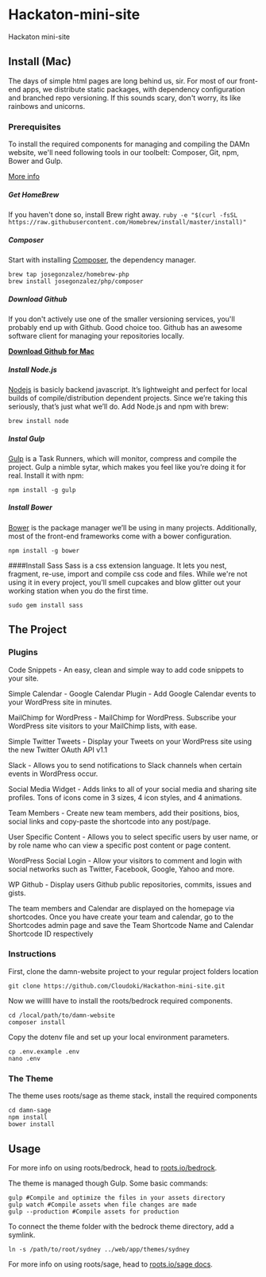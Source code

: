 # Hackaton-mini-site
Hackaton mini-site


## Install (Mac)
The days of simple html pages are long behind us, sir. For most of our front-end apps, we distribute static packages, with dependency configuration and branched repo versioning. If this sounds scary, don't worry, its like rainbows and unicorns.

### Prerequisites
To install the required components for managing and compiling the DAMn website, 
we'll need following tools in our toolbelt: Composer, Git, npm, Bower and Gulp.

[More info](http://blog.cloudoki.com/set-up-your-local-battleground/)

##### Get HomeBrew
If you haven't done so, install Brew right away.
```ruby -e "$(curl -fsSL https://raw.githubusercontent.com/Homebrew/install/master/install)"```

##### Composer
Start with installing [Composer](https://getcomposer.org/), the dependency manager.

```
brew tap josegonzalez/homebrew-php
brew install josegonzalez/php/composer
```

##### Download Github
If you don't actively use one of the smaller versioning services, you'll probably end up with Github. Good choice too.
Github has an awesome software client for managing your repositories locally.

**[Download Github for Mac](https://mac.github.com/)**

##### Install Node.js
[Nodejs](http://nodejs.org/) is basicly backend javascript. It’s lightweight and perfect for local builds of compile/distribution dependent projects. Since we’re taking this seriously, that’s just what we’ll do. Add Node.js and npm with brew:

`brew install node`

##### Instal Gulp
[Gulp](http://gulpjs.com/) is a Task Runners, which will monitor, compress and compile the project. Gulp a nimble sytar, which makes you feel like you’re doing it for real. Install it with npm:

`npm install -g gulp`

##### Install Bower
[Bower](http://bower.io/) is the package manager we’ll be using in many projects. Additionally, most of the front-end frameworks come with a bower configuration.

`npm install -g bower`

####Install Sass
Sass is a css extension language. It lets you nest, fragment, re-use, import and compile css code and files. While we're not using it in every project, you'll smell cupcakes and blow glitter out your working station when you do the first time.

`sudo gem install sass`


## The Project

### Plugins

Code Snippets - An easy, clean and simple way to add code snippets to your site.

Simple Calendar - Google Calendar Plugin - Add Google Calendar events to your WordPress site in minutes. 

MailChimp for WordPress - MailChimp for WordPress. Subscribe your WordPress site visitors to your MailChimp lists, with ease.

Simple Twitter Tweets - Display your Tweets on your WordPress site using the new Twitter OAuth API v1.1

Slack - Allows you to send notifications to Slack channels when certain events in WordPress occur.

Social Media Widget - Adds links to all of your social media and sharing site profiles. Tons of icons come in 3 sizes, 4 icon styles, and 4 animations.

Team Members - Create new team members, add their positions, bios, social links and copy-paste the shortcode into any post/page. 

User Specific Content - Allows you to select specific users by user name, or by role name who can view a specific post content or page content.

WordPress Social Login - Allow your visitors to comment and login with social networks such as Twitter, Facebook, Google, Yahoo and more.

WP Github - Display users Github public repositories, commits, issues and gists.


The team members and Calendar are displayed on the homepage via shortcodes. Once you have create your team and calendar, go to the Shortcodes admin page and save the Team Shortcode Name and Calendar Shortcode ID respectively


### Instructions

First, clone the damn-website project to your regular project folders location

```
git clone https://github.com/Cloudoki/Hackathon-mini-site.git
```

Now we willll have to install the roots/bedrock required components.

```
cd /local/path/to/damn-website
composer install
```
Copy the dotenv file and set up your local environment parameters.

```
cp .env.example .env
nano .env
```

### The Theme
The theme uses roots/sage as theme stack, install the required components

```
cd damn-sage
npm install
bower install
```


## Usage
For more info on using roots/bedrock, head to [roots.io/bedrock](https://roots.io/bedrock/).

The theme is managed though Gulp. Some basic commands:

```
gulp #Compile and optimize the files in your assets directory
gulp watch #Compile assets when file changes are made
gulp --production #Compile assets for production
```

To connect the theme folder with the bedrock theme directory, add a symlink.

```
ln -s /path/to/root/sydney ../web/app/themes/sydney
```

For more info on using roots/sage, head to [roots.io/sage docs](https://roots.io/sage/docs/theme-development/).
